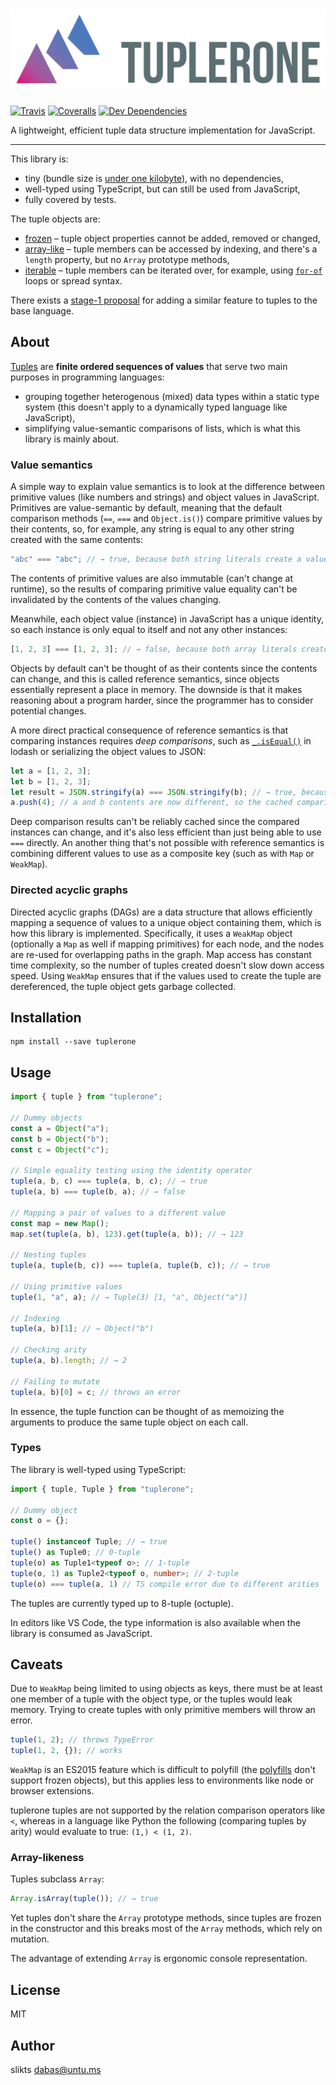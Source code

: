<h1 align="center"><a href="https://github.com/slikts/tuplerone"><img width="550" src="https://raw.githubusercontent.com/slikts/tuplerone/master/logo.svg" alt="tuplerone"></a></h1>

[![Travis](https://img.shields.io/travis/slikts/tuplerone.svg)](https://travis-ci.org/slikts/tuplerone)
[![Coveralls](https://img.shields.io/coveralls/slikts/tuplerone.svg)](https://coveralls.io/github/slikts/tuplerone)
[![Dev Dependencies](https://david-dm.org/slikts/tuplerone/dev-status.svg)](https://david-dm.org/slikts/tuplerone?type=dev)

A lightweight, efficient tuple data structure implementation for JavaScript.

***

This library is:
* tiny (bundle size is [under one kilobyte][tiny]), with no dependencies,
* well-typed using TypeScript, but can still be used from JavaScript,
* fully covered by tests.

The tuple objects are:
* [frozen] – tuple object properties cannot be added, removed or changed,
* [array-like] – tuple members can be accessed by indexing, and there's a `length` property, but no `Array` prototype methods,
* [iterable] – tuple members can be iterated over, for example, using [`for-of`][for-of] loops or spread syntax.

There exists a [stage-1 proposal][composite] for adding a similar feature to tuples to the base language.

## About

[Tuples] are **finite ordered sequences of values** that serve two main purposes in programming languages:
* grouping together heterogenous (mixed) data types within a static type system (this doesn't apply to a dynamically typed language like JavaScript),
* simplifying value-semantic comparisons of lists, which is what this library is mainly about.

### Value semantics

A simple way to explain value semantics is to look at the difference between primitive values (like numbers and strings) and object values in JavaScript. Primitives are value-semantic by default, 
meaning that the default comparison methods (`==`, `===` and `Object.is()`) compare primitive values by their contents, so, for example, any string is equal to any other string created with the same contents:

```js
"abc" === "abc"; // → true, because both string literals create a value with the same contents
```

The contents of primitive values are also immutable (can't change at runtime), so the results of comparing primitive value equality can't be invalidated by the contents of the values changing.

Meanwhile, each object value (instance) in JavaScript has a unique identity, so each instance is only equal to itself and not any other instances:
```js
[1, 2, 3] === [1, 2, 3]; // → false, because both array literals create separate array instances
```

Objects by default can't be thought of as their contents since the contents can change, and this is called reference semantics, since objects essentially represent a place in memory. The downside is that it makes reasoning about a program harder, since the programmer has to consider potential changes.

A more direct practical consequence of reference semantics is that comparing instances requires *deep comparisons*, such as [`_.isEqual()`][isEqual] in lodash or serializing the object values to JSON:
```js
let a = [1, 2, 3];
let b = [1, 2, 3];
let result = JSON.stringify(a) === JSON.stringify(b); // → true, because it's a deep comparison
a.push(4); // a and b contents are now different, so the cached comparison result is invalid
```
Deep comparison results can't be reliably cached since the compared instances can change, and it's also less efficient than just being able to use `===` directly. An another thing that's not possible with reference semantics is combining different values to use as a composite key (such as with `Map` or `WeakMap`).

### Directed acyclic graphs

Directed acyclic graphs (DAGs) are a data structure that allows efficiently mapping a sequence of values to a unique object containing them, which is how this library is implemented. Specifically, it uses a `WeakMap` object (optionally a `Map` as well if mapping primitives) for each node, and the nodes are re-used for overlapping paths in the graph. Map access has constant time complexity, so the number of tuples created doesn't slow down access speed. Using `WeakMap` ensures that if the values used to create the tuple are dereferenced, the tuple object gets garbage collected.

## Installation

```
npm install --save tuplerone
```

## Usage

```javascript
import { tuple } from "tuplerone";

// Dummy objects
const a = Object("a");
const b = Object("b");
const c = Object("c");

// Simple equality testing using the identity operator
tuple(a, b, c) === tuple(a, b, c); // → true
tuple(a, b) === tuple(b, a); // → false

// Mapping a pair of values to a different value 
const map = new Map();
map.set(tuple(a, b), 123).get(tuple(a, b)); // → 123

// Nesting tuples
tuple(a, tuple(b, c)) === tuple(a, tuple(b, c)); // → true

// Using primitive values
tuple(1, "a", a); // → Tuple(3) [1, "a", Object("a")]

// Indexing
tuple(a, b)[1]; // → Object("b")

// Checking arity
tuple(a, b).length; // → 2

// Failing to mutate
tuple(a, b)[0] = c; // throws an error
```

In essence, the tuple function can be thought of as memoizing the arguments to produce the same tuple object on each call.

### Types

The library is well-typed using TypeScript:

```typescript
import { tuple, Tuple } from "tuplerone";

// Dummy object
const o = {};

tuple() instanceof Tuple; // → true
tuple() as Tuple0; // 0-tuple
tuple(o) as Tuple1<typeof o>; // 1-tuple
tuple(o, 1) as Tuple2<typeof o, number>; // 2-tuple
tuple(o) === tuple(a, 1) // TS compile error due to different arities
```

The tuples are currently typed up to 8-tuple (octuple).

In editors like VS Code, the type information is also available when the library is consumed as JavaScript.

## Caveats

Due to `WeakMap` being limited to using objects as keys, there must be at least one member of a tuple with the object type, or the tuples would leak memory. Trying to create tuples with only primitive members will throw an error.

```typescript
tuple(1, 2); // throws TypeError
tuple(1, 2, {}); // works
```

`WeakMap` is an ES2015 feature which is difficult to polyfill (the [polyfills][polyfill] don't support frozen objects), but this applies less to environments like node or browser extensions.

tuplerone tuples are not supported by the relation comparison operators like `<`, whereas in a language like Python the following (comparing tuples by arity) would evaluate to true: `(1,) < (1, 2)`.

### Array-likeness

Tuples subclass `Array`:

```typescript
Array.isArray(tuple()); // → true
```

Yet tuples don't share the `Array` prototype methods, since tuples are frozen in the constructor and this breaks most of the `Array` methods, which rely on mutation.

The advantage of extending `Array` is ergonomic console representation.


## License

MIT

## Author

slikts <dabas@untu.ms>

[WeakMap]: https://developer.mozilla.org/en-US/docs/Web/JavaScript/Reference/Global_Objects/WeakMap
[Map]: https://developer.mozilla.org/en-US/docs/Web/JavaScript/Reference/Global_Objects/Map
[tuples]: https://en.wiktionary.org/wiki/tuple
[isEqual]: https://lodash.com/docs/4.17.10#isEqual
[frozen]: https://developer.mozilla.org/en-US/docs/Web/JavaScript/Reference/Global_Objects/Object/freeze
[composite]: https://github.com/bmeck/proposal-richer-keys/tree/master/compositeKey
[iterable]: https://developer.mozilla.org/en-US/docs/Web/JavaScript/Reference/Iteration_protocols#The_iterable_protocol
[tuple]: https://en.wiktionary.org/wiki/tuple
[array-like]: https://developer.mozilla.org/en-US/docs/Web/JavaScript/Guide/Indexed_collections#Working_with_array-like_objects
[for-of]: https://developer.mozilla.org/en-US/docs/Web/JavaScript/Reference/Statements/for...of
[tiny]: https://bundlephobia.com/result?p=tuplerone
[polyfill]: https://github.com/medikoo/es6-weak-map#readme
[value semantics]: https://en.wikipedia.org/wiki/Value_semantics
[value types]: https://en.wikipedia.org/wiki/Value_type_and_reference_type
[isEqual]: https://lodash.com/docs/#isEqual
